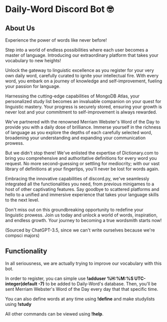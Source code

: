 # Daily-Word Discord Bot 🤓

## About Us

Experience the power of words like never before!

Step into a world of endless possibilities where each user becomes a master of language. Introducing our extraordinary platform that takes your vocabulary to new heights!

Unlock the gateway to linguistic excellence as you register for your very own daily word, carefully curated to ignite your intellectual fire. With every word, you embark on a journey of knowledge and self-improvement, fueling your passion for language.

Harnessing the cutting-edge capabilities of MongoDB Atlas, your personalized study list becomes an invaluable companion on your quest for linguistic mastery. Your progress is securely stored, ensuring your growth is never lost and your commitment to self-improvement is always rewarded.

We've partnered with the renowned Merriam Webster's Word of the Day to provide you with a daily dose of brilliance. Immerse yourself in the richness of language as you explore the depths of each carefully selected word, broadening your understanding and expanding your communication prowess.

But we didn't stop there! We've enlisted the expertise of Dictionary.com to bring you comprehensive and authoritative definitions for every word you request. No more second-guessing or settling for mediocrity; with our vast library of definitions at your fingertips, you'll never be lost for words again.

Embracing the innovative capabilities of discord.py, we've seamlessly integrated all the functionalities you need, from previous minigames to a host of other captivating features. Say goodbye to scattered platforms and hello to a unified and immersive experience that takes your language skills to the next level.

Don't miss out on this groundbreaking opportunity to redefine your linguistic prowess. Join us today and unlock a world of words, inspiration, and endless growth. Your journey to becoming a true wordsmith starts now!

(Sourced by ChatGPT-3.5, since we can't write ourselves because we're compsci majors)

## Functionality

In all seriousness, we are actually trying to improve our vocabulary with this bot.

In order to register, you can simple use **!adduser %H:%M:%S UTC-integer(default -7)** to be added to Daily-Word's database. Then, you'll be sent Merriam Webster's Word of the Day every day that that specific time.

You can also define words at any time using **!define** and make studylists using **!study**

All other commands can be viewed using **!help**.